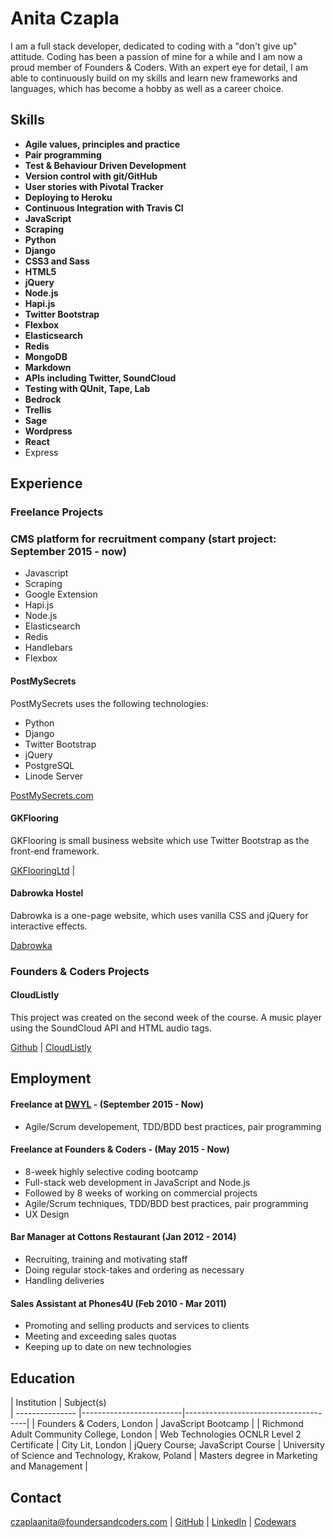 # Anita Czapla

I am a full stack developer, dedicated to coding with a "don't give up" attitude. Coding has been a passion of mine for a while and I am now a proud member of Founders & Coders.
With an expert eye for detail, I am able to continuously build on my skills and learn new frameworks and languages, which has become a hobby as well as a career choice.

## Skills

- **Agile values, principles and practice**
- **Pair programming**
- **Test & Behaviour Driven Development**
- **Version control with git/GitHub**  
- **User stories with Pivotal Tracker**
- **Deploying to Heroku**
- **Continuous Integration with Travis CI**
- **JavaScript**
- **Scraping**
- **Python**
- **Django**
- **CSS3 and Sass**
- **HTML5**
- **jQuery**
- **Node.js**
- **Hapi.js**
- **Twitter Bootstrap**
- **Flexbox**
- **Elasticsearch**
- **Redis**
- **MongoDB**
- **Markdown**
- **APIs including Twitter, SoundCloud**
- **Testing with QUnit, Tape, Lab**
- **Bedrock**
- **Trellis**
- **Sage**
- **Wordpress**
- **React**
- Express


## Experience

### Freelance Projects

### CMS platform for recruitment company (start project: September 2015 - now)

* Javascript
* Scraping
* Google Extension
* Hapi.js
* Node.js
* Elasticsearch
* Redis
* Handlebars
* Flexbox

#### PostMySecrets

PostMySecrets uses the following technologies:
* Python
* Django
* Twitter Bootstrap
* jQuery
* PostgreSQL
* Linode Server

[PostMySecrets.com](http://postmysecrets.com)

#### GKFlooring

GKFlooring is small business website which use Twitter Bootstrap as the front-end framework.

[GKFlooringLtd](http://gkflooringltd.co.uk) |

#### Dabrowka Hostel

Dabrowka is a one-page website, which uses vanilla CSS and jQuery for interactive effects.

[Dabrowka](http://dabrowka2.pl/)

### Founders & Coders Projects

#### CloudListly

This project was created on the second week of the course. A music player using the SoundCloud API and HTML audio tags.

[Github](https://github.com/CodersInDev/CloudListly) |
[CloudListly](http://codersindev.github.io/CloudListly)

## Employment

#### Freelance at [DWYL](http://www.dwyl.io/) - (September 2015 - Now)

- Agile/Scrum developement, TDD/BDD best practices, pair programming

#### Freelance at Founders & Coders - (May 2015 - Now)

- 8-week highly selective coding bootcamp
- Full-stack web development in JavaScript and Node.js
- Followed by 8 weeks of working on commercial projects
- Agile/Scrum techniques, TDD/BDD best practices, pair programming
- UX Design

#### Bar Manager at Cottons Restaurant (Jan 2012 - 2014)

- Recruiting, training and motivating staff
- Doing regular stock-takes and ordering as necessary
- Handling deliveries

#### Sales Assistant at Phones4U (Feb 2010 - Mar 2011)

- Promoting and selling products and services to clients
- Meeting and exceeding sales quotas
- Keeping up to date on new technologies

## Education


|      Institution       |              Subject(s)              
| --------------- |-------------------------|--------------------------------------|
|  Founders & Coders, London | JavaScript Bootcamp |
|  Richmond Adult Community College, London | Web Technologies OCNLR Level 2 Certificate 
|  City Lit, London | jQuery Course; JavaScript Course
|  University of Science and Technology, Krakow, Poland | Masters degree in Marketing and Management |

## Contact

czaplaanita@foundersandcoders.com | [GitHub](https://github.com/heron2014) | [LinkedIn](https://www.linkedin.com/in/anitaczapla) | [Codewars](https://www.codewars.com/users/anita_cz_h)
